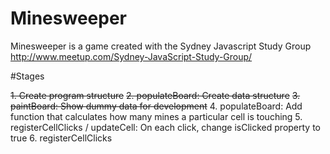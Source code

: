 # Minesweeper

Minesweeper is a game created with the Sydney Javascript Study Group http://www.meetup.com/Sydney-JavaScript-Study-Group/

#Stages

~~1. Create program structure~~
~~2. populateBoard: Create data structure~~
~~3. paintBoard: Show dummy data for development~~ 
4. populateBoard: Add function that calculates how many mines a particular cell is touching
5. registerCellClicks / updateCell: On each click, change isClicked property to true
6. registerCellClicks  